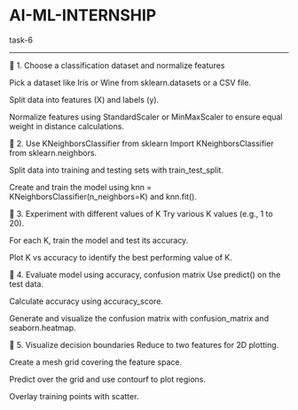 # AI-ML-INTERNSHIP
task-6
____________________________________________________________
🔹 1. Choose a classification dataset and normalize features

Pick a dataset like Iris or Wine from sklearn.datasets or a CSV file.

Split data into features (X) and labels (y).

Normalize features using StandardScaler or MinMaxScaler to ensure equal weight in distance calculations.

🔹 2. Use KNeighborsClassifier from sklearn
Import KNeighborsClassifier from sklearn.neighbors.

Split data into training and testing sets with train_test_split.

Create and train the model using knn = KNeighborsClassifier(n_neighbors=K) and knn.fit().

🔹 3. Experiment with different values of K
Try various K values (e.g., 1 to 20).

For each K, train the model and test its accuracy.

Plot K vs accuracy to identify the best performing value of K.

🔹 4. Evaluate model using accuracy, confusion matrix
Use predict() on the test data.

Calculate accuracy using accuracy_score.

Generate and visualize the confusion matrix with confusion_matrix and seaborn.heatmap.

🔹 5. Visualize decision boundaries
Reduce to two features for 2D plotting.

Create a mesh grid covering the feature space.

Predict over the grid and use contourf to plot regions.

Overlay training points with scatter.

